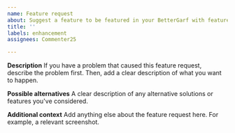 ```yaml
---
name: Feature request
about: Suggest a feature to be featured in your BetterGarf with features.
title: ''
labels: enhancement
assignees: Commenter25

---
```


**Description**
If you have a problem that caused this feature request, describe the problem first. Then, add a clear description of what you want to happen.

**Possible alternatives**
A clear description of any alternative solutions or features you've considered.

**Additional context**
Add anything else about the feature request here. For example, a relevant screenshot.
